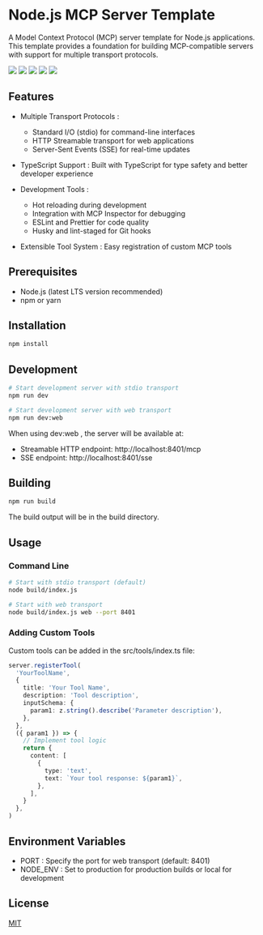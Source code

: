 # Node.js MCP Server Template

A Model Context Protocol (MCP) server template for Node.js applications. This template provides a foundation for building MCP-compatible servers with support for multiple transport protocols.

[![][npm-release-shield]][npm-release-link]
[![][codecov-shield]][codecov-link]
[![][github-release-date-shield]][github-release-date-link]
[![][github-action-build-shield]][github-action-build-link]
[![][github-license-shield]][github-license-link]

## Features
- Multiple Transport Protocols :

    - Standard I/O (stdio) for command-line interfaces
    - HTTP Streamable transport for web applications
    - Server-Sent Events (SSE) for real-time updates
- TypeScript Support : Built with TypeScript for type safety and better developer experience
- Development Tools :

    - Hot reloading during development
    - Integration with MCP Inspector for debugging
    - ESLint and Prettier for code quality
    - Husky and lint-staged for Git hooks
- Extensible Tool System : Easy registration of custom MCP tools

## Prerequisites
- Node.js (latest LTS version recommended)
- npm or yarn

## Installation

```bash
npm install
```

## Development
```bash
# Start development server with stdio transport
npm run dev

# Start development server with web transport
npm run dev:web
```

When using dev:web , the server will be available at:

- Streamable HTTP endpoint: http://localhost:8401/mcp
- SSE endpoint: http://localhost:8401/sse

## Building
```bash
npm run build
```
The build output will be in the build directory.

## Usage
### Command Line
```bash
# Start with stdio transport (default)
node build/index.js

# Start with web transport
node build/index.js web --port 8401
```
### Adding Custom Tools
Custom tools can be added in the src/tools/index.ts file:

```ts
server.registerTool(
  'YourToolName',
  {
    title: 'Your Tool Name',
    description: 'Tool description',
    inputSchema: {
      param1: z.string().describe('Parameter description'),
    },
  },
  ({ param1 }) => {
    // Implement tool logic
    return {
      content: [
        {
          type: 'text',
          text: `Your tool response: ${param1}`,
        },
      ],
    }
  },
)
```

## Environment Variables
- PORT : Specify the port for web transport (default: 8401)
- NODE_ENV : Set to production for production builds or local for development

## License
[MIT](LICENSE)

[npm-release-link]: https://www.npmjs.com/package/my-mcp-hub/node-mcp-server
[npm-release-shield]: https://img.shields.io/npm/v/my-mcp-hub/node-mcp-server?color=1677FF&labelColor=black&logo=npm&logoColor=white&style=flat-square
[codecov-link]: https://coveralls.io/github/my-mcp-hub/node-mcp-server?branch=main
[codecov-shield]: https://img.shields.io/coverallsCoverage/github/my-mcp-hub/node-mcp-server?color=1677FF&labelColor=black&style=flat-square&logo=codecov&logoColor=white
[github-release-date-link]: https://github.com/my-mcp-hub/node-mcp-server/releases
[github-release-date-shield]: https://img.shields.io/github/release-date/my-mcp-hub/node-mcp-server?color=1677FF&labelColor=black&style=flat-square
[github-action-build-link]: https://github.com/my-mcp-hub/node-mcp-server/actions/workflows/build.yml
[github-action-build-shield]: https://img.shields.io/github/actions/workflow/status/my-mcp-hub/node-mcp-server/build.yml?branch=main&color=1677FF&label=build&labelColor=black&logo=githubactions&logoColor=white&style=flat-square
[github-license-link]: https://github.com/my-mcp-hub/node-mcp-server/blob/main/LICENSE
[github-license-shield]: https://img.shields.io/github/license/my-mcp-hub/node-mcp-server?color=1677FF&labelColor=black&style=flat-square
